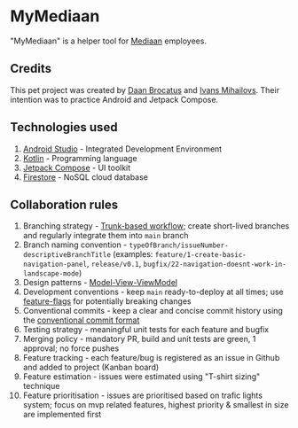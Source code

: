 # MyMediaan

"MyMediaan" is a helper tool for [Mediaan](https://mediaan.com/) employees.

## Credits

This pet project was created by [Daan Brocatus](https://github.com/Inn0) and [Ivans Mihailovs](https://github.com/ivansdivans). Their intention was to practice Android and Jetpack Compose.

## Technologies used
1. [Android Studio](https://developer.android.com/studio) - Integrated Development Environment
2. [Kotlin](https://kotlinlang.org/) - Programming language
3. [Jetpack Compose](https://developer.android.com/develop/ui/compose) - UI toolkit
4. [Firestore](https://firebase.google.com/docs/firestore) - NoSQL cloud database

## Collaboration rules
1. Branching strategy - [Trunk-based workflow](https://www.atlassian.com/continuous-delivery/continuous-integration/trunk-based-development); create short-lived branches and regularly integrate them into `main` branch
2. Branch naming convention - `typeOfBranch/issueNumber-descriptiveBranchTitle` (examples: `feature/1-create-basic-navigation-panel`, `release/v0.1`, `bugfix/22-navigation-doesnt-work-in-landscape-mode`)
4. Design patterns - [Model-View-ViewModel](https://learn.microsoft.com/en-us/dotnet/architecture/maui/mvvm)
5. Development conventions - keep `main` ready-to-deploy at all times; use [feature-flags](https://martinfowler.com/articles/feature-toggles.html) for potentially breaking changes
6. Conventional commits - keep a clear and concise commit history using the [conventional commit format](https://www.conventionalcommits.org/en/v1.0.0/)
7. Testing strategy - meaningful unit tests for each feature and bugfix
8. Merging policy - mandatory PR, build and unit tests are green, 1 approval; no force pushes
9. Feature tracking - each feature/bug is registered as an issue in Github and added to project (Kanban board)
10. Feature estimation - issues were estimated using "T-shirt sizing" technique
11. Feature prioritisation - issues are prioritised based on trafic lights system; focus on mvp related features, highest priority & smallest in size are implemented first
